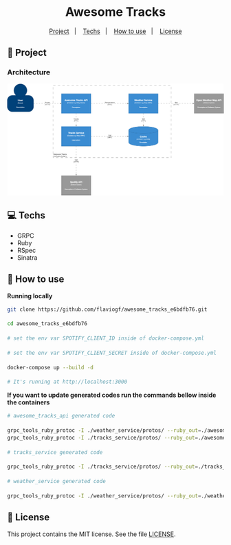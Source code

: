 <h1 align="center">
  Awesome Tracks
</h1>

<p align="center">
  <a href="#rocket-project">Project</a>&nbsp;&nbsp;&nbsp;|&nbsp;&nbsp;&nbsp;
  <a href="#computer-techs">Techs</a>&nbsp;&nbsp;&nbsp;|&nbsp;&nbsp;&nbsp;
  <a href="#thinking-how-to-use">How to use</a>&nbsp;&nbsp;&nbsp;|&nbsp;&nbsp;&nbsp;
  <a href="#memo-license">License</a>
</p>

## :rocket: Project

### Architecture

<p align="center">
  <img src=".github/c4model.png">
</p>

## :computer: Techs

- GRPC
- Ruby
- RSpec
- Sinatra

## :thinking: How to use

**Running locally**

```sh
git clone https://github.com/flaviogf/awesome_tracks_e6bdfb76.git

cd awesome_tracks_e6bdfb76

# set the env var SPOTIFY_CLIENT_ID inside of docker-compose.yml

# set the env var SPOTIFY_CLIENT_SECRET inside of docker-compose.yml

docker-compose up --build -d

# It's running at http://localhost:3000
```

**If you want to update generated codes run the commands bellow inside the containers**

```sh
# awesome_tracks_api generated code

grpc_tools_ruby_protoc -I ./weather_service/protos/ --ruby_out=./awesome_tracks_api/lib/awesome_tracks_api/repositories/ --grpc_out=./awesome_tracks_api/lib/awesome_tracks_api/repositories/ ./weather_service/protos/weather_service.proto
grpc_tools_ruby_protoc -I ./tracks_service/protos/ --ruby_out=./awesome_tracks_api/lib/awesome_tracks_api/repositories/ --grpc_out=./awesome_tracks_api/lib/awesome_tracks_api/repositories/ ./tracks_service/protos/tracks_service.proto

# tracks_service generated code

grpc_tools_ruby_protoc -I ./tracks_service/protos/ --ruby_out=./tracks_service/bin/ --grpc_out=./tracks_service/bin/ ./tracks_service/protos/tracks_service.proto

# weather_service generated code

grpc_tools_ruby_protoc -I ./weather_service/protos/ --ruby_out=./weather_service/bin/ --grpc_out=./weather_service/bin/ ./weather_service/protos/weather_service.proto
```

## :memo: License

This project contains the MIT license. See the file [LICENSE](LICENSE).
